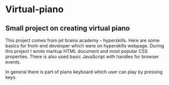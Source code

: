 # Virtual-piano

## Small project on creating virtual piano 

This project comes from jet brains academy - hyperskills. 
Here are some basics for front-end developer which were on hyperskills webpage.
During this project I wrote markup HTML document and most popular CSS properties. There is also used basic JavaScript with handles for browser events.

In general there is part of piano keyboard which user can play by pressing keys. 
